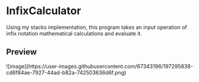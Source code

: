 # InfixCalculator
Using my stacks implementation, this program takes an input operation of infix notation mathematical calculations and evaluate it.

<h2>Preview</h2>
![image](https://user-images.githubusercontent.com/67343196/197295838-cd6f84ae-7927-44ad-b82a-742503636d6f.png)

